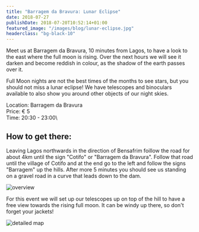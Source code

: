```yaml
---
title: "Barragem da Bravura: Lunar Eclipse"
date: 2018-07-27
publishDate: 2018-07-20T10:52:14+01:00
featured_image: "/images/blog/lunar-eclipse.jpg"
headerclass: "bg-black-10"
---
```


Meet us at Barragem da Bravura, 10 minutes from Lagos, to have a look to the east where the full moon is rising. 
Over the next hours we will see it darken and become reddish in colour, as the shadow of the earth passes over it.

<!--more-->

Full Moon nights are not the best times of the months to see stars, but you should not miss a lunar eclipse!
We have telescopes and binoculars available to also show you around other objects of our night skies.

Location: Barragem da Bravura\
Price: &euro; 5\
Time: 20:30 - 23:00\

## How to get there:

Leaving Lagos northwards in the direction of Bensafrim foillow the road for about 4km until the sign "Cotifo" or "Barragem da Bravura".
Follow that road until the village of Cotifo and at the end go to the left and follow the signs "Barragem" up the hills. 
After more 5 minutes you should see us standing on a gravel road in a curve that leads down to the dam. 

![overview](../../images/blog/bravura1.png)

For this event we will set up our telescopes up on top of the hill to have a free view towards the rising full moon. It can be windy up there, so don't forget your jackets!

![detailed map](../../images/blog/bravura2.png)
